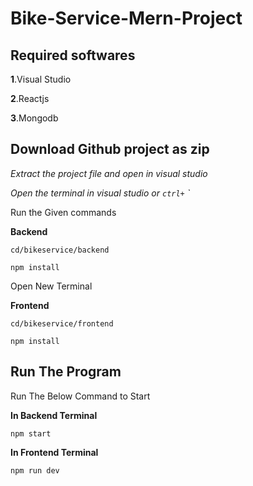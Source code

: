 # Bike-Service-Mern-Project
## Required softwares
**1**.Visual Studio

**2**.Reactjs

**3**.Mongodb

## Download Github project as zip
*Extract the project file and open in visual studio*

*Open the terminal in visual studio or `ctrl+` `*

Run the Given commands

**Backend**

```cd
cd/bikeservice/backend
```

```install
npm install
```
Open New Terminal

**Frontend**

```cd
cd/bikeservice/frontend
```

```install
npm install
```

## Run The Program

Run The Below Command to Start

**In Backend Terminal**

```cd
npm start
```

**In Frontend Terminal**

```cd
npm run dev
```
